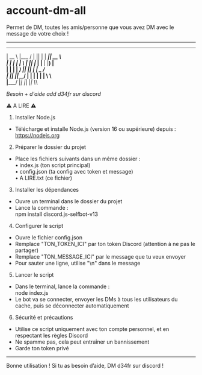 # account-dm-all
Permet de DM, toutes les amis/personne que vous avez DM avec le message de votre choix ! 

------------

  _____   _____  _  _    ______  _____     
 |  __ \\ |___ / | || |  |  ____||  __ \\    
 | |  | |  |_ \\ | || |_ | |__   | |__) |   
 | |  | | ___) ||__   _||  __|  |  _  /    
 | |__| ||____/    | |  | |     | | \\ \\    
 |_____/           |_|  |_|     |_|  \\_\\   

*Besoin + d'aide add d34fr sur discord*

⚠️ A LIRE ⚠️

1) Installer Node.js  
- Télécharge et installe Node.js (version 16 ou supérieure) depuis : https://nodejs.org  

2) Préparer le dossier du projet  
- Place les fichiers suivants dans un même dossier :  
  • index.js (ton script principal)  
  • config.json (ta config avec token et message)  
  • A LIRE.txt (ce fichier)  

3) Installer les dépendances  
- Ouvre un terminal dans le dossier du projet  
- Lance la commande :  
  npm install discord.js-selfbot-v13  

4) Configurer le script  
- Ouvre le fichier config.json  
- Remplace "TON_TOKEN_ICI" par ton token Discord (attention à ne pas le partager)  
- Remplace "TON_MESSAGE_ICI" par le message que tu veux envoyer  
- Pour sauter une ligne, utilise "\n" dans le message  

5) Lancer le script  
- Dans le terminal, lance la commande :  
  node index.js  
- Le bot va se connecter, envoyer les DMs à tous les utilisateurs du cache, puis se déconnecter automatiquement  

6) Sécurité et précautions  
- Utilise ce script uniquement avec ton compte personnel, et en respectant les règles Discord  
- Ne spamme pas, cela peut entraîner un bannissement  
- Garde ton token privé  

---

Bonne utilisation ! Si tu as besoin d’aide, DM d34fr sur discord !
